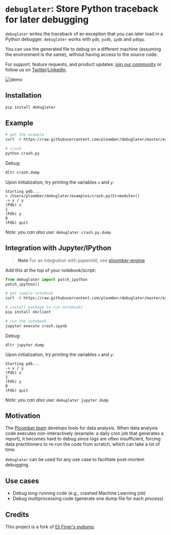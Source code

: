 <!-- #region -->
# `debuglater`: Store Python traceback for later debugging

`debuglater` writes the traceback of an exception that you can later load in
a Python debugger. `debuglater` works with `pdb`, `pudb`, `ipdb` and `pdbpp`.

You can use the generated file to debug on a different machine (assuming the
environment is the same), without having access to the source code.

For support, feature requests, and product updates: [join our community](https://ploomber.io/community) or follow us on [Twitter](https://twitter.com/ploomber)/[LinkedIn](https://www.linkedin.com/company/ploomber/).

![demo](https://ploomber.io/images/doc/debuglater-demo/debug.gif)

## Installation

```sh
pip install debuglater
```
<!-- #endregion -->

## Example

```sh
# get the example
curl -O https://raw.githubusercontent.com/ploomber/debuglater/master/examples/crash.py
```

```sh tags=["raises-exception"]
# crash
python crash.py
```

<!-- #region -->
Debug:

```sh
dltr crash.dump
```

Upon initialization, try printing the variables `x` and `y`:

```
Starting pdb...
> /Users/ploomber/debuglater/examples/crash.py(5)<module>()
-> x / y
(Pdb) x
1
(Pdb) y
0
(Pdb) quit
```

*Note: you can also use:* `debuglater crash.py.dump`

<!-- #endregion -->

<!-- #region -->
## Integration with Jupyter/IPython

> **Note**
> For an integration with papermill, see [ploomber-engine](https://github.com/ploomber/ploomber-engine)

Add this at the top of your notebook/script:

```python
from debuglater import patch_ipython
patch_ipython()
```
<!-- #endregion -->

```sh
# get sample notebook
curl -O https://raw.githubusercontent.com/ploomber/debuglater/master/examples/crash.ipynb

# install package to run notebooks
pip install nbclient
```

```sh tags=["raises-exception"]
# run the notebook
jupyter execute crash.ipynb
```

Debug:

```
dltr jupyter.dump
```

Upon initialization, try printing the variables `x` and `y`:

```
Starting pdb...
-> x / y
(Pdb) x
1
(Pdb) y
0
(Pdb) quit
```


*Note: you can also use:* `debuglater jupyter.dump`

## Motivation

The [Ploomber team](https://github.com/ploomber/ploomber) develops tools for
data analysis. When data analysis code executes non-interactively
(example: a daily cron job that generates a report), it becomes hard to debug
since logs are often insufficient, forcing data practitioners to re-run the
code from scratch, which can take a lot of time.

`debuglater` can be used for any use case to facilitate post-mortem debugging.

## Use cases

* Debug long-running code (e.g., crashed Machine Learning job)
* Debug multiprocessing code (generate one dump file for each process)

## Credits

This project is a fork of [Eli Finer's pydump](https://github.com/elifiner/pydump).
